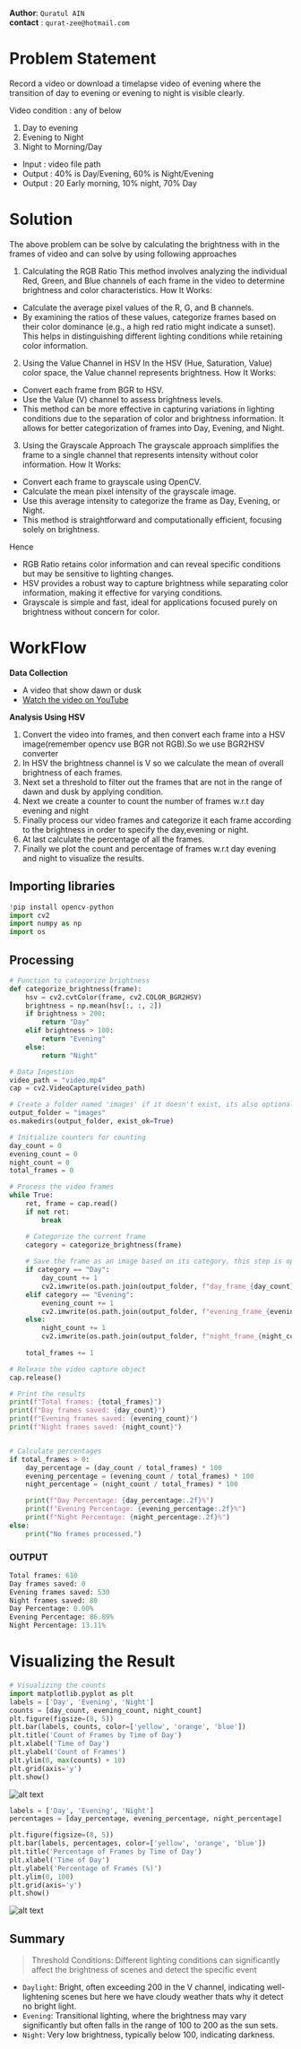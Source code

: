 **Author**: `Quratul AIN`\
**contact** : `qurat-zee@hotmail.com`


# Problem Statement
Record a video or download a timelapse video of evening where the transition of day to evening or evening to night is visible clearly. 

Video condition : any of below
1. Day to evening
2. Evening to Night
3. Night to Morning/Day

- Input : video file path
- Output : 40% is Day/Evening, 60% is Night/Evening
- Output : 20 Early morning, 10% night, 70% Day

# Solution
The above problem can be solve by calculating the brightness with in the frames of video and can solve by using following approaches

1. Calculating the RGB Ratio
This method involves analyzing the individual Red, Green, and Blue channels of each frame in the video to determine brightness and color characteristics.
How It Works:
- Calculate the average pixel values of the R, G, and B channels.
- By examining the ratios of these values, categorize frames based on their color dominance (e.g., a high red ratio might indicate a sunset).
  This helps in distinguishing different lighting conditions while retaining color information.

2. Using the Value Channel in HSV
In the HSV (Hue, Saturation, Value) color space, the Value channel represents brightness.
How It Works:
- Convert each frame from BGR to HSV.
- Use the Value (V) channel to assess brightness levels.
- This method can be more effective in capturing variations in lighting conditions due to the separation of color and brightness information.
  It allows for better categorization of frames into Day, Evening, and Night.
  
3. Using the Grayscale Approach
The grayscale approach simplifies the frame to a single channel that represents intensity without color information.
How It Works:
- Convert each frame to grayscale using OpenCV.
- Calculate the mean pixel intensity of the grayscale image.
- Use this average intensity to categorize the frame as Day, Evening, or Night.
- This method is straightforward and computationally efficient, focusing solely on brightness.


Hence 
- RGB Ratio retains color information and can reveal specific conditions but may be sensitive to lighting changes.
- HSV provides a robust way to capture brightness while separating color information, making it effective for varying conditions.
- Grayscale is simple and fast, ideal for applications focused purely on brightness without concern for color.



# WorkFlow

**Data Collection**
-  A video that show dawn or dusk
-  [Watch the video on YouTube](https://www.youtube.com/watch?v=KiIXuKA9JQ0&list=PPSV)
  
**Analysis Using HSV** 
   1.  Convert the video into frames, and then convert each frame into a HSV image(remember opencv use BGR not RGB).So we use BGR2HSV converter
   2.  In HSV the brightness channel is V so we calculate the mean of overall brightness of each frames.
   3.  Next set a threshold to filter out the frames that are not in the range of dawn and dusk by applying condition.
   4.  Next we create a counter to count the number of frames w.r.t day evening and night
   5.  Finally process our video frames and categorize it each frame according to the brightness in order to specify the day,evening or night.
   6.  At last calculate the percentage of all the frames. 
   7.  Finally we plot the count and percentage of frames w.r.t day evening and night to visualize the results.

## Importing libraries
```python
!pip install opencv-python
import cv2
import numpy as np
import os
```

## Processing
```python
# Function to categorize brightness
def categorize_brightness(frame):
    hsv = cv2.cvtColor(frame, cv2.COLOR_BGR2HSV)
    brightness = np.mean(hsv[:, :, 2])  
    if brightness > 200:  
        return "Day"
    elif brightness > 100:  
        return "Evening"
    else:  
        return "Night"

# Data Ingestion
video_path = "video.mp4"  
cap = cv2.VideoCapture(video_path)

# Create a folder named 'images' if it doesn't exist, its also optional not necessary just for R&D
output_folder = "images"
os.makedirs(output_folder, exist_ok=True)  

# Initialize counters for counting
day_count = 0
evening_count = 0
night_count = 0
total_frames = 0

# Process the video frames
while True:
    ret, frame = cap.read()
    if not ret:
        break  

    # Categorize the current frame
    category = categorize_brightness(frame)
    
    # Save the frame as an image based on its category, this step is optional not necessary, just for R&D
    if category == "Day":
        day_count += 1
        cv2.imwrite(os.path.join(output_folder, f"day_frame_{day_count}.jpg"), frame)  
    elif category == "Evening":
        evening_count += 1
        cv2.imwrite(os.path.join(output_folder, f"evening_frame_{evening_count}.jpg"), frame)  
    else:
        night_count += 1
        cv2.imwrite(os.path.join(output_folder, f"night_frame_{night_count}.jpg"), frame)  
    
    total_frames += 1

# Release the video capture object
cap.release()

# Print the results
print(f"Total frames: {total_frames}")
print(f"Day frames saved: {day_count}")
print(f"Evening frames saved: {evening_count}")
print(f"Night frames saved: {night_count}")


# Calculate percentages 
if total_frames > 0:
    day_percentage = (day_count / total_frames) * 100
    evening_percentage = (evening_count / total_frames) * 100
    night_percentage = (night_count / total_frames) * 100

    print(f"Day Percentage: {day_percentage:.2f}%")
    print(f"Evening Percentage: {evening_percentage:.2f}%")
    print(f"Night Percentage: {night_percentage:.2f}%")
else:
    print("No frames processed.")

```
### OUTPUT
```python
Total frames: 610
Day frames saved: 0
Evening frames saved: 530
Night frames saved: 80
Day Percentage: 0.00%
Evening Percentage: 86.89%
Night Percentage: 13.11%
```

# Visualizing the Result
```python
# Visualizing the counts
import matplotlib.pyplot as plt
labels = ['Day', 'Evening', 'Night']
counts = [day_count, evening_count, night_count]
plt.figure(figsize=(8, 5))
plt.bar(labels, counts, color=['yellow', 'orange', 'blue'])
plt.title('Count of Frames by Time of Day')
plt.xlabel('Time of Day')
plt.ylabel('Count of Frames')
plt.ylim(0, max(counts) + 10) 
plt.grid(axis='y')
plt.show()
```
![alt text](image.png)

```python
labels = ['Day', 'Evening', 'Night']
percentages = [day_percentage, evening_percentage, night_percentage]

plt.figure(figsize=(8, 5))
plt.bar(labels, percentages, color=['yellow', 'orange', 'blue'])
plt.title('Percentage of Frames by Time of Day')
plt.xlabel('Time of Day')
plt.ylabel('Percentage of Frames (%)')
plt.ylim(0, 100) 
plt.grid(axis='y')
plt.show()
```
![alt text](image-1.png)

## Summary 

> Threshold Conditions:
 Different lighting conditions can significantly affect the brightness of scenes and detect the specific event
- `Daylight`: Bright, often exceeding 200 in the V channel, indicating well-lightening scenes but here we have cloudy weather thats why it detect no bright light.
- `Evening`: Transitional lighting, where the brightness may vary significantly but often falls in the range of 100 to 200 as the sun sets.
- `Night`: Very low brightness, typically below 100, indicating darkness.